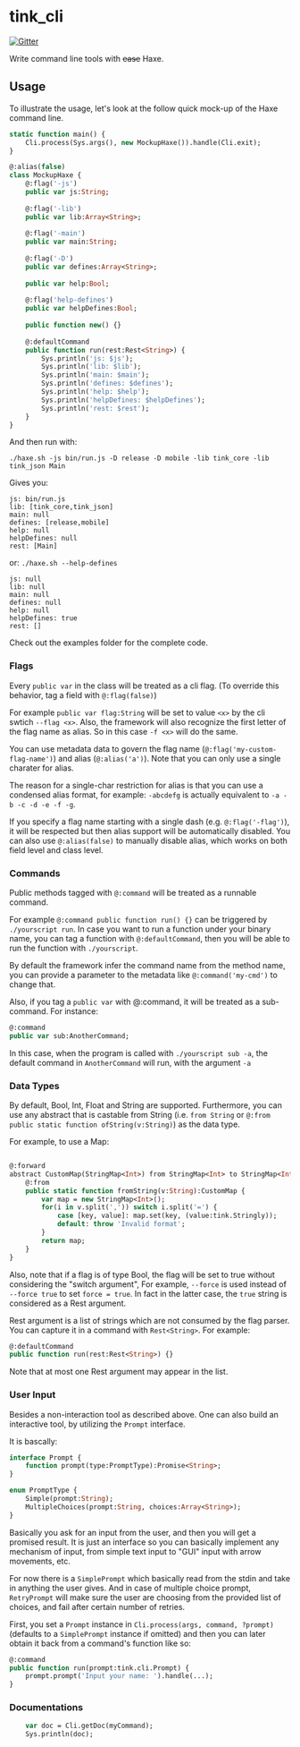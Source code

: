 # tink_cli

[![Gitter](https://badges.gitter.im/Join%20Chat.svg)](https://gitter.im/haxetink/public)

Write command line tools with ~~ease~~ Haxe.

## Usage

To illustrate the usage, let's look at the follow quick mock-up of the Haxe command line.

```haxe
static function main() {
	Cli.process(Sys.args(), new MockupHaxe()).handle(Cli.exit);
}

@:alias(false)
class MockupHaxe {
	@:flag('-js')
	public var js:String;
	
	@:flag('-lib')
	public var lib:Array<String>;
	
	@:flag('-main')
	public var main:String;
	
	@:flag('-D')
	public var defines:Array<String>;
	
	public var help:Bool;
	
	@:flag('help-defines') 
	public var helpDefines:Bool;
	
	public function new() {}
	
	@:defaultCommand
	public function run(rest:Rest<String>) {
		Sys.println('js: $js');
		Sys.println('lib: $lib');
		Sys.println('main: $main');
		Sys.println('defines: $defines');
		Sys.println('help: $help');
		Sys.println('helpDefines: $helpDefines');
		Sys.println('rest: $rest');
	}
}
```

And then run with:

`./haxe.sh -js bin/run.js -D release -D mobile -lib tink_core -lib tink_json Main`

Gives you:

```
js: bin/run.js
lib: [tink_core,tink_json]
main: null
defines: [release,mobile]
help: null
helpDefines: null
rest: [Main]
```

or: 
`./haxe.sh --help-defines`

```
js: null
lib: null
main: null
defines: null
help: null
helpDefines: true
rest: []
```

Check out the examples folder for the complete code.

### Flags
Every `public var` in the class will be treated as a cli flag. (To override this behavior, tag a field with `@:flag(false)`)

For example `public var flag:String` will be set to value `<x>` by the cli swtich `--flag <x>`.
Also, the framework will also recognize the first letter of the flag name as alias. So in this case
`-f <x>` will do the same.

You can use metadata data to govern the flag name (`@:flag('my-custom-flag-name')`) and alias (`@:alias('a')`).
Note that you can only use a single charater for alias.

The reason for a single-char restriction for alias is that you can use a condensed alias format, for example:
`-abcdefg` is actually equivalent to `-a -b -c -d -e -f -g`.

If you specify a flag name starting with a single dash (e.g. `@:flag('-flag')`), it will be respected but then
alias support will be automatically disabled. You can also use `@:alias(false)` to manually disable alias,
which works on both field level and class level.

### Commands
Public methods tagged with `@:command` will be treated as a runnable command.

For example `@:command public function run() {}` can be triggered by `./yourscript run`. In case you want to
run a function under your binary name, you can tag a function with `@:defaultCommand`, then you will be able
to run the function with `./yourscript`.

By default the framework infer the command name from the method name,
you can provide a parameter to the metadata like `@:command('my-cmd')` to change that.

Also, if you tag a `public var` with @:command, it will be treated as a sub-command. For instance:

```haxe
@:command
public var sub:AnotherCommand;
```

In this case, when the program is called with `./yourscript sub -a`, 
the default command in `AnotherCommand` will run, with the argument `-a`

### Data Types

By default, Bool, Int, Float and String are supported. Furthermore, you can use any abstract that is castable from String
(i.e. `from String` or `@:from public static function ofString(v:String)`) as the data type.

For example, to use a Map:

```haxe

@:forward
abstract CustomMap(StringMap<Int>) from StringMap<Int> to StringMap<Int> {
	@:from
	public static function fromString(v:String):CustomMap {
		var map = new StringMap<Int>();
		for(i in v.split(',')) switch i.split('=') {
			case [key, value]: map.set(key, (value:tink.Stringly));
			default: throw 'Invalid format';
		}
		return map;
	}
} 
```

Also, note that if a flag is of type Bool, the flag will be set to true without considering the "switch argument",
For example, `--force` is used instead of `--force true` to set `force = true`. In fact in the latter case, the `true`
string is considered as a Rest argument.

Rest argument is a list of strings which are not consumed by the flag parser. You can capture it in a command with
`Rest<String>`. For example:

```haxe
@:defaultCommand
public function run(rest:Rest<String>) {}
```

Note that at most one Rest argument may appear in the list.

### User Input

Besides a non-interaction tool as described above. One can also build an interactive tool, by utilizing the `Prompt` interface.

It is bascally:

```haxe
interface Prompt {
	function prompt(type:PromptType):Promise<String>;
}

enum PromptType {
	Simple(prompt:String);
	MultipleChoices(prompt:String, choices:Array<String>);
}
```

Basically you ask for an input from the user, and then you will get a promised result. It is just an interface
so you can basically implement any mechanism of input, from simple text input to "GUI" input with arrow movements, etc.

For now there is a `SimplePrompt` which basically read from the stdin and take in anything the user gives.
And in case of multiple choice prompt, `RetryPrompt` will make sure the user are choosing from
the provided list of choices, and fail after certain number of retries.

First, you set a `Prompt` instance in `Cli.process(args, command, ?prompt)`
(defaults to a `SimplePrompt` instance if omitted)
and then you can later obtain it back from a command's function like so:

```haxe
@:command
public function run(prompt:tink.cli.Prompt) {
	prompt.prompt('Input your name: ').handle(...);
}
```

### Documentations

```haxe
	var doc = Cli.getDoc(myCommand);
	Sys.println(doc);
```
